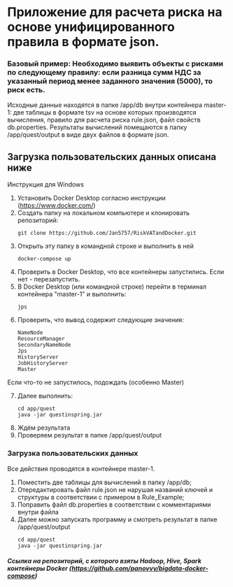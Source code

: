 # Приложение для расчета риска на основе унифицированного правила в формате json.
### Базовый пример: Необходимо выявить объекты с рисками по следующему правилу: если разница сумм НДС за указанный период менее заданного значения (5000), то риск есть.
Исходные данные находятся в папке /app/db внутри контейнера master-1: две таблицы в формате tsv на основе которых производятся вычисления, правило для расчета риска rule.json, файл свойств db.properties. 
Результаты вычислений помещаются в папку /app/quest/output в виде двух файлов в формате json.
## Загрузка пользовательских данных описана ниже

Инструкция для Windows

1. Установить Docker Desktop согласно инструкции (https://www.docker.com/)
2. Cоздать папку на локальном компьютере и клонировать репозиторий:
    ```
    git clone https://github.com/Jan5757/RiskVATandDocker.git
    ``` 
3. Открыть эту папку в командной строке и выполнить в ней
    ```
    docker-compose up
    ```
4. Проверить в Docker Desktop, что все контейнеры запустились. Если нет - перезапустить.
5. В Docker Desktop (или командной строке) перейти в терминал контейнера "master-1" и выполнить:
    ```
    jps
    ```
6. Проверить, что вывод содержит следующие значения:
    ``` 
    NameNode
    ResourceManager
    SecondaryNameNode
    Jps
    HistoryServer
    JobHistoryServer
    Master
    ```
Если что-то не запустилось, подождать (особенно Master)

7. Далее выполнить:
    ```
    cd app/quest
    java -jar questinspring.jar
    ```
8. Ждём результата
9. Проверяем результат в папке /app/quest/output

### Загрузка пользовательских данных
Все действия проводятся в контейнере master-1. 
1. Поместить две таблицы для вычислений в папку /app/db;
2. Отередактировать файл rule.json не нарушая названий ключей и структуры в соответствии с примером в Rule_Example;
3. Поправить файл db.properties в соответствии с комментариями внутри файла
4. Далее можно запускать программу и смотреть результат в папке /app/quest/output
    ```
    cd app/quest
    java -jar questinspring.jar
    ```

##### Ссылка на репозиторий, с которого взяты Hadoop, Hive, Spark контейнеры Docker (https://github.com/panovvv/bigdata-docker-compose)
